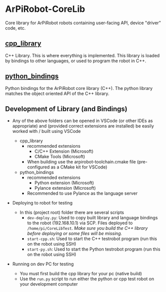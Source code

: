 # ArPiRobot-CoreLib

Core library for ArPiRobot robots containing user-facing API, device "driver" code, etc.


## [cpp_library](cpp_library/)

C++ Library. This is where everything is implemented. This library is loaded by bindings to other languages, or used to program the robot in C++.


## [python_bindings](python_bindings/)

Python bindings for the ArPiRobot core library (C++). The python library matches the object oriented API of the C++ library.


## Development of Library (and Bindings)

- Any of the above folders can be opened in VSCode (or other IDEs as appropriate) and (provided correct extensions are installed) be easily worked with / built using VSCode
    - cpp_library 
        - recommended extensions
            - C/C++ Extension (Microsoft)
            - CMake Tools (Microsoft)
        - When building use the arpirobot-toolchain.cmake file (pre-configured as a CMake kit for VSCode)
    - python_bindings
        - recommended extensions
            - Python extension (Microsoft)
            - Pylance extension (Microsoft)
        - Recommended to use Pylance as the language server
    

- Deploying to robot for testing
    - In this (project root) folder there are several scripts
        - `dev-deploy.py`: Used to copy built library and language bindings to the robot (192.168.10.1) via SCP. Files deployed to `/home/pi/CoreLibTest`. *Make sure you build the C++ library before deploying or some files will be missing.*
        - `start-cpp.sh`: Used to start the C++ testrobot program (run this on the robot using SSH)
        - `start-py.sh`: Used to start the Python testrobot program (run this on the robot using SSH)

- Running on dev PC for testing
    - You must first build the cpp library for your pc (native build)
    - Use the `run.py` script to run either the python or cpp test robot on your development computer